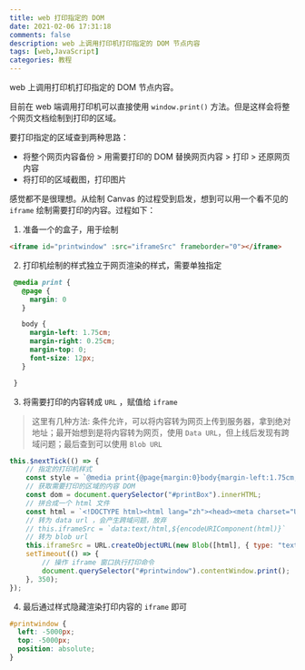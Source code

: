 ```yaml
---
title: web 打印指定的 DOM
date: 2021-02-06 17:31:18
comments: false
description: web 上调用打印机打印指定的 DOM 节点内容
tags: [web,JavaScript]
categories: 教程
---
```


web 上调用打印机打印指定的 DOM 节点内容。

<!--more-->


目前在 web 端调用打印机可以直接使用 `window.print()` 方法。但是这样会将整个网页文档绘制到打印的区域。

要打印指定的区域查到两种思路：

 - 将整个网页内容备份 > 用需要打印的 DOM 替换网页内容 > 打印 > 还原网页内容
 - 将打印的区域截图，打印图片

感觉都不是很理想。从绘制 Canvas 的过程受到启发，想到可以用一个看不见的 `iframe` 绘制需要打印的内容。过程如下：

 1. 准备一个的盒子，用于绘制

 ```html
 <iframe id="printwindow" :src="iframeSrc" frameborder="0"></iframe>
 ```

 2. 打印机绘制的样式独立于网页渲染的样式，需要单独指定

 ```css
  @media print {
    @page {
      margin: 0
    }

    body {
      margin-left: 1.75cm;
      margin-right: 0.25cm;
      margin-top: 0;
      font-size: 12px;
    }

  }
 ```
 3. 将需要打印的内容转成 `URL` ，赋值给 `iframe`

 > 这里有几种方法: 条件允许，可以将内容转为网页上传到服务器，拿到绝对地址；最开始想到是将内容转为网页，使用 `Data URL`，但上线后发现有跨域问题；最后查到可以使用 `Blob URL`
 
 ```javascript
 this.$nextTick(() => {
     // 指定的打印机样式
     const style = `@media print{@page{margin:0}body{margin-left:1.75cm;margin-right:0.25cm;margin-top:0;font-size: 12px;}}}`;
     // 获取需要打印的区域的内容 DOM
     const dom = document.querySelector("#printBox").innerHTML;
     // 拼合成一个 html 文件
     const html = `<!DOCTYPE html><html lang="zh"><head><meta charset="UTF-8"><style>${style}</style></head><body>${dom}</body></html>`;
     // 转为 data url ，会产生跨域问题，放弃
     // this.iframeSrc = `data:text/html,${encodeURIComponent(html)}`
     // 转为 blob url
     this.iframeSrc = URL.createObjectURL(new Blob([html], { type: "text/html" }));
     setTimeout(() => {
         // 操作 iframe 窗口执行打印命令
         document.querySelector("#printwindow").contentWindow.print();
     }, 350);
 });
 ```

 4. 最后通过样式隐藏渲染打印内容的 `iframe` 即可
 
 ```css
 #printwindow {
   left: -5000px;
   top: -5000px;
   position: absolute;
 }
 ```

